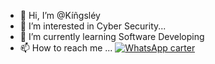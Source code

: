 
- 👋 Hi, I’m @Kíñgsléy
- 👀 I’m interested in Cyber Security...
- 🌱 I’m currently learning Software Developing
- 📫 How to reach me ... [![WhatsApp carter](https://img.shields.io/badge/WhatsApp-25D366?style=for-the-badge&logo=whatsapp&logoColor=white)](https://wa.me/918113036320) 
